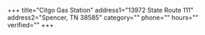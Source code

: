 +++
title="Citgo Gas Station"
address1="13972 State Route 111"
address2="Spencer, TN 38585"
category=""
phone=""
hours=""
verified=""
+++
